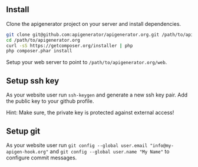Install
-------

Clone the apigenerator project on your server and install dependencies.

```bash
git clone git@github.com:apigenerator/apigenerator.org.git /path/to/apigenerator.org
cd /path/to/apigenerator.org
curl -sS https://getcomposer.org/installer | php
php composer.phar install
```

Setup your web server to point to `/path/to/apigenerator.org/web`.

Setup ssh key
-------------

As your website user run `ssh-keygen` and generate a new ssh key pair.
Add the public key to your github profile.

Hint: Make sure, the private key is protected against external access!

Setup git
---------

As your website user
run `git config --global user.email "info@my-apigen-hook.org"`
and `git config --global user.name "My Name"`
to configure commit messages.
